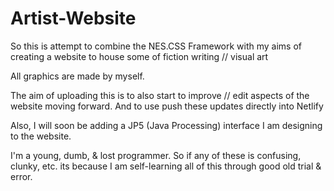 # Artist-Website

So this is attempt to combine the NES.CSS Framework with my aims of creating a website to house some of fiction writing // visual art


All graphics are made by myself. 

The aim of uploading this is to also start to improve // edit aspects of the website moving forward. And to use push these updates directly into Netlify

Also, I will soon be adding a JP5 (Java Processing) interface I am designing to the website. 

I'm a young, dumb, & lost programmer. So if any of these is confusing, clunky, etc. its because I am self-learning all of this through good old trial & error. 
